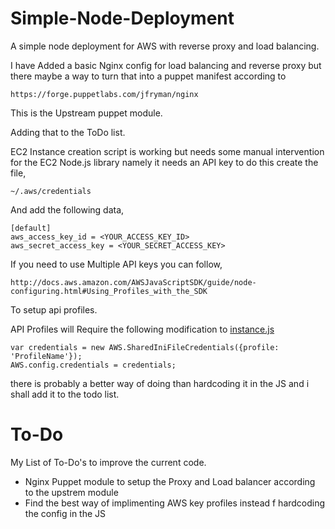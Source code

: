 # Simple-Node-Deployment
A simple node deployment for AWS with reverse proxy and load balancing.

I have Added a basic Nginx config for load balancing and reverse proxy but there maybe a way to turn that into a puppet manifest according to 

	https://forge.puppetlabs.com/jfryman/nginx

This is the Upstream puppet module.

Adding that to the ToDo list.

EC2 Instance creation script is working but needs some manual intervention for the EC2 Node.js library namely it needs an API key to do this create the file,

	~/.aws/credentials

And add the following data,

	[default]
	aws_access_key_id = <YOUR_ACCESS_KEY_ID>
	aws_secret_access_key = <YOUR_SECRET_ACCESS_KEY>

If you need to use Multiple API keys you can follow,

	http://docs.aws.amazon.com/AWSJavaScriptSDK/guide/node-configuring.html#Using_Profiles_with_the_SDK

To setup api profiles.

API Profiles will Require the following modification to [instance.js](Deploy/instance.js) 

	var credentials = new AWS.SharedIniFileCredentials({profile: 'ProfileName'});
	AWS.config.credentials = credentials;

there is probably a better way of doing than hardcoding it in the JS and i shall add it to the todo list.


# To-Do
My List of To-Do's to improve the current code.

  * Nginx Puppet module to setup the Proxy and Load balancer according to the upstrem module
  * Find the best way of implimenting AWS key profiles instead f hardcoding the config in the JS

